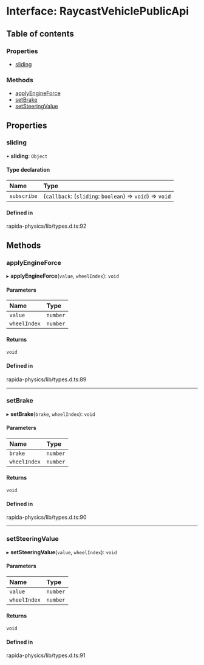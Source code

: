 # Interface: RaycastVehiclePublicApi

## Table of contents

### Properties

- [sliding](RaycastVehiclePublicApi.md#sliding)

### Methods

- [applyEngineForce](RaycastVehiclePublicApi.md#applyengineforce)
- [setBrake](RaycastVehiclePublicApi.md#setbrake)
- [setSteeringValue](RaycastVehiclePublicApi.md#setsteeringvalue)

## Properties

### sliding

• **sliding**: `Object`

#### Type declaration

| Name | Type |
| :------ | :------ |
| `subscribe` | (`callback`: (`sliding`: `boolean`) => `void`) => `void` |

#### Defined in

rapida-physics/lib/types.d.ts:92

## Methods

### applyEngineForce

▸ **applyEngineForce**(`value`, `wheelIndex`): `void`

#### Parameters

| Name | Type |
| :------ | :------ |
| `value` | `number` |
| `wheelIndex` | `number` |

#### Returns

`void`

#### Defined in

rapida-physics/lib/types.d.ts:89

___

### setBrake

▸ **setBrake**(`brake`, `wheelIndex`): `void`

#### Parameters

| Name | Type |
| :------ | :------ |
| `brake` | `number` |
| `wheelIndex` | `number` |

#### Returns

`void`

#### Defined in

rapida-physics/lib/types.d.ts:90

___

### setSteeringValue

▸ **setSteeringValue**(`value`, `wheelIndex`): `void`

#### Parameters

| Name | Type |
| :------ | :------ |
| `value` | `number` |
| `wheelIndex` | `number` |

#### Returns

`void`

#### Defined in

rapida-physics/lib/types.d.ts:91
